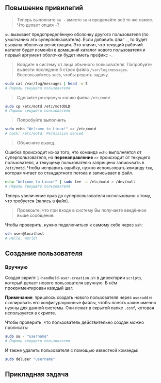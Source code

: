 ## Повышение привилегий
> Теперь выполните `su -` вместо `su` и проделайте всё то же самое. Что делает опция `-`?

`su` вызывает предопределённую оболочку другого пользователя (по умолчанию это суперпользователь). Если добавить флаг `-`, то будет вызвана оболочка регистрации. 
Это значит, что текущий рабочий каталог будет изменён в домашний каталог нового пользователя и первый аргумент оболочки будет иметь префикс `-`.

> Войдите в систему от лица обычного пользователя. Попробуйте вывести последние 5 строк файла `/var/log/messages`. Воспользуйтесь `sudo`, чтобы решить задачу.

```bash
sudo cat /var/log/messages | head -n 5
# Пароль текущего пользователя
```

> Сделайте резервную копию файла `/etc/motd`.

```bash
sudo cp /etc/motd /etc/motdOLD
# Пароль текущего пользователя
```

> Попробуйте выполнить

```bash
sudo echo "Welcome to Linux!" >> /etc/motd
# bash: /etc/motd: Permission denied
```
> Объясните вывод.

Ошибка происходит из-за того, что команда `echo` выполняется от суперпользователя, но __перенаправление__ `>>` происходит от текущего пользователя, а текущему пользователю запрещено записывать в `/etc/motd`.
Чтобы исправить ошибку, нужно использовать команду `tee`, которая читает со стандартного потока и записывает в файл.

```bash
echo "Welcome to Linux!" | sudo tee -a /etc/motd > /dev/null
# Пароль текущего пользователя
```
Теперь увеличение прав до суперпользователя использовано к тому, что требуется (запись в файл).

> Проверьте, что при входе в систему Вы получаете введённое выше сообщение.

Чтобы проверить, нужно подключиться к самому себе через `ssh`:
```bash
ssh user@localhost
# Hello, World!
```

## Создание пользователя

### Вручную
Создал скрипт `1-handheld-user-creation.sh` в директории `scripts`, который делает нового пользователя вручную. В нём прокомментирован каждый шаг.

__Примечание__: пришлось создать нового пользователя через `useradd` и скопировать его конфигурационные файлы, чтобы понять какие именно нужны для данной системы. Они лежат в скрытой папке `.conf`, которая используется в скрипте.

Чтобы проверить, что пользователь действительно создан можно прописать:
```bash
sudo su - "username"
# Пароль текущего пользователя
```
И также удалить пользователя с помощью известной команды:
```bash
sudo deluser "username"
```
## Прикладная задача
